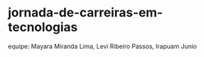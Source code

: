 # jornada-de-carreiras-em-tecnologias
equipe: Mayara Miranda Lima, Levi Ribeiro Passos, Irapuam Junio 
